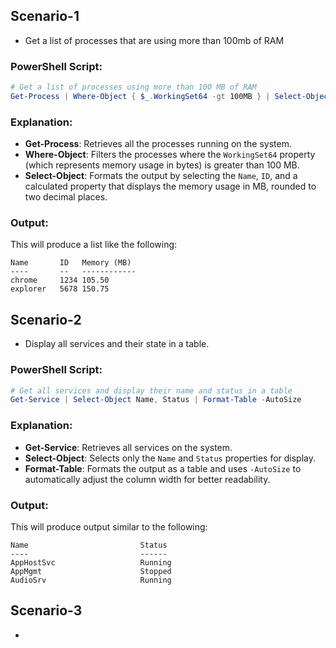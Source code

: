 ## Scenario-1

* Get a list of processes that are using more than 100mb of RAM

### PowerShell Script:
```powershell
# Get a list of processes using more than 100 MB of RAM
Get-Process | Where-Object { $_.WorkingSet64 -gt 100MB } | Select-Object Name, ID, @{Name="Memory (MB)"; Expression={ [math]::round($_.WorkingSet64 / 1MB, 2) }}
```

### Explanation:
- **Get-Process**: Retrieves all the processes running on the system.
- **Where-Object**: Filters the processes where the `WorkingSet64` property (which represents memory usage in bytes) is greater than 100 MB.
- **Select-Object**: Formats the output by selecting the `Name`, `ID`, and a calculated property that displays the memory usage in MB, rounded to two decimal places.

### Output:
This will produce a list like the following:
```
Name       ID   Memory (MB)
----       --   ------------
chrome     1234 105.50
explorer   5678 150.75
```

## Scenario-2

* Display all services and their state in a table.

### PowerShell Script:
```powershell
# Get all services and display their name and status in a table
Get-Service | Select-Object Name, Status | Format-Table -AutoSize
```

### Explanation:
- **Get-Service**: Retrieves all services on the system.
- **Select-Object**: Selects only the `Name` and `Status` properties for display.
- **Format-Table**: Formats the output as a table and uses `-AutoSize` to automatically adjust the column width for better readability.

### Output:
This will produce output similar to the following:
```
Name                         Status
----                         ------
AppHostSvc                   Running
AppMgmt                      Stopped
AudioSrv                     Running
```

## Scenario-3

* 
